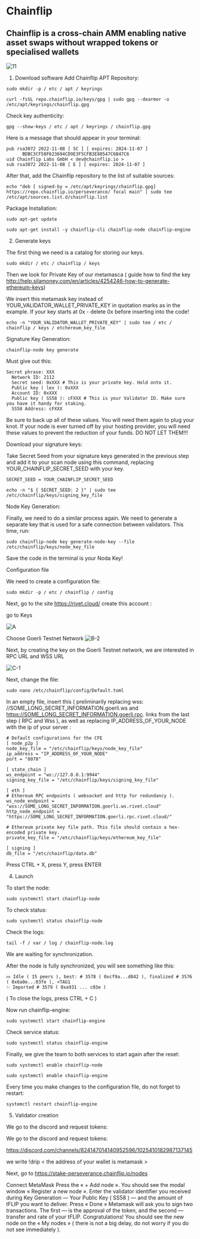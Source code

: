 # Chainflip

## Chainflip is a cross-chain AMM enabling native asset swaps without wrapped tokens or specialised wallets

![11](https://user-images.githubusercontent.com/76862881/203728067-b15de7e6-229a-4f19-b348-d5de055e67c7.png)


1. Download software
Add Chainflip APT Repository:
```
sudo mkdir -p / etc / apt / keyrings
```
```
curl -fsSL repo.chainflip.io/keys/gpg | sudo gpg --dearmor -o /etc/apt/keyrings/chainflip.gpg
```
Check key authenticity:

```
gpg --show-keys / etc / apt / keyrings / chainflip.gpg
```
Here is a message that should appear in your terminal: 
```
pub rsa3072 2022-11-08 [ SC ] [ expires: 2024-11-07 ]
      BDBC3CF58F623694CD9E3F5CFB3E88547C6B47C6
uid Chainflip Labs GmbH < dev@chainflip.io >
sub rsa3072 2022-11-08 [ E ] [ expires: 2024-11-07 ]
```
After that, add the Chainflip repository to the list of suitable sources:
```
echo "deb [ signed-by = /etc/apt/keyrings/chainflip.gpg] https://repo.chainflip.io/perseverance/ focal main" | sudo tee /etc/apt/sources.list.d/chainflip.list
```
Package Installation:
```
sudo apt-get update
```
```
sudo apt-get install -y chainflip-cli chainflip-node chainflip-engine
```
2. Generate keys

The first thing we need is a catalog for storing our keys.
```
sudo mkdir / etc / chainflip / keys
```

Then we look for Private Key of our metamasca ( guide how to find the key http://help.silamoney.com/en/articles/4254246-how-to-generate-ethereum-keys)

We insert this metamask key instead of YOUR_VALIDATOR_WALLET_PRIVATE_KEY in quotation marks as in the example. If your key starts at 0x - delete 0x before inserting into the code!
```
echo -n "YOUR_VALIDATOR_WALLET_PRIVATE_KEY" | sudo tee / etc / chainflip / keys / etchereum_key_file
```


Signature Key Generation:
```
chainflip-node key generate
```
Must give out this: 
```
Secret phrase: XXX
  Network ID: 2112
  Secret seed: 0xXXX # This is your private key. Hold onto it.
  Public key ( lex ): 0xXXX
  Account ID: 0xXXX 
  Public key ( SS58 ): cFXXX # This is your Validator ID. Make sure you have it handy for staking.
  SS58 Address: cFXXX
  ```
  
Be sure to back up all of these values. You will need them again to plug your knot. If your node is ever turned off by your hosting provider, you will need these values to prevent the reduction of your funds. DO NOT LET THEM!!!


Download your signature keys:


Take Secret Seed from your signature keys generated in the previous step and add it to your scan node using this command, replacing YOUR_CHAINFLIP_SECRET_SEED with your key.
```
SECRET_SEED = YOUR_CHAINFLIP_SECRET_SEED
```
```
echo -n "$ { SECRET_SEED: 2 }" | sudo tee /etc/chainflip/keys/signing_key_file
```

Node Key Generation: 

Finally, we need to do a similar process again. We need to generate a separate key that is used for a safe connection between validators. This time, run:
```
sudo chainflip-node key generate-node-key --file /etc/chainflip/keys/node_key_file
```
Save the code in the terminal is your Noda Key!


 Configuration file

We need to create a configuration file:
```
sudo mkdir -p / etc / chainflip / config
```
Next, go to the site https://rivet.cloud/ create this account :

go to Keys

![A](https://user-images.githubusercontent.com/76862881/203724373-c35686f1-8184-4cce-a240-5114c93c7a07.png)

Choose Goerli Testnet Network
![B-2](https://user-images.githubusercontent.com/76862881/203724783-e6e0a29a-7698-40c7-8ff3-371e9ed92681.png)

Next, by creating the key on the Goerli Testnet network, we are interested in RPC URL and WSS URL

![C-1](https://user-images.githubusercontent.com/76862881/203725285-50bd746e-dbab-4016-960d-e07a6d2ddb0a.png)




Next, change the file:
```
sudo nano /etc/chainflip/config/Default.toml
```
In an empty file, insert this ( preliminarily replacing wss: //SOME_LONG_SECRET_INFORMATION.goerli.ws and https://SOME_LONG_SECRET_INFORMATION.goerli.rpc. links from the last step ( RPC and Wss ), as well as replacing IP_ADDRESS_OF_YOUR_NODE with the ip of your server    :
```
# Default configurations for the CFE
[ node_p2p ]
node_key_file = "/etc/chainflip/keys/node_key_file"
ip_address = "IP_ADDRESS_OF_YOUR_NODE"
port = "8078"

[ state_chain ]
ws_endpoint = "ws://127.0.0.1:9944"
signing_key_file = "/etc/chainflip/keys/signing_key_file"

[ eth ]
# Ethereum RPC endpoints ( websocket and http for redundancy ).
ws_node_endpoint = "wss://SOME_LONG_SECRET_INFORMATION.goerli.ws.rivet.cloud"
http_node_endpoint = "https://SOME_LONG_SECRET_INFORMATION.goerli.rpc.rivet.cloud/"

# Ethereum private key file path. This file should contain a hex-encoded private key.
private_key_file = "/etc/chainflip/keys/ethereum_key_file"

[ signing ]
db_file = "/etc/chainflip/data.db"

```

Press CTRL + X, press Y, press ENTER



4. Launch 

To start the node:
```
sudo systemctl start chainflip-node
```
To check status:
```
sudo systemctl status chainflip-node
```
Check the logs:
```
tail -f / var / log / chainflip-node.log
```
We are waiting for synchronization. 


After the node is fully synchronized, you will see something like this:
```
💤 Idle ( 15 peers ), best: # 3578 ( 0xcf9a...d842 ), finalized # 3576 ( 0x6a0e...03fe ), <TAG1 
✨ Imported # 3579 ( 0xa931 ... c03e )
```
( To close the logs, press CTRL + C )



Now run chainflip-engine:
```
sudo systemctl start chainflip-engine
```

Check service status:
```
sudo systemctl status chainflip-engine
```


Finally, we give the team to both services to start again after the reset:

```
sudo systemctl enable chainflip-node
```
```
sudo systemctl enable chainflip-engine
```

Every time you make changes to the configuration file, do not forget to restart:
```
systemctl restart chainflip-engine
```

5. Validator creation

We go to the discord and request tokens:


We go to the discord and request tokens:

https://discord.com/channels/824147014140952596/1025410182987137145 

we write !drip < the address of your wallet is metamask >



Next, go to https://stake-perseverance.chainflip.io/nodes

Connect MetaMask
Press the « + Add node ». You should see the modal window « Register a new node ».
Enter the validator identifier you received during
Key Generation — Your Public Key ( SS58 ) — and the amount of tFLIP you want to deliver. Press « Done »
Metamask will ask you to sign two transactions. The first — is the approval of the token, and the second — transfer and rate of your tFLIP.
Congratulations! You should see the new node on the « My nodes » ( there is not a big delay, do not worry if you do not see immediately ).






